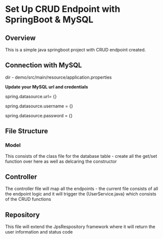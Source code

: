 # Set Up CRUD Endpoint with SpringBoot & MySQL

## Overview
This is a simple java springboot project with CRUD endpoint created. 

## Connection with MySQL
dir - demo/src/main/resource/application.properties

<strong>Update your MySQL url and credentials</strong>

spring.datasource.url= {}

spring.datasource.username = {}

spring.datasource.password = {}

## File Structure 
### Model
This consists of the class file for the database table - create all the get/set function over here as well as delcaring the constructor 

## Controller
The controller file will map all the endpoints - the current file consists of all the endpoint logic and it will trigger the {UserService.java} which consists of the CRUD functions

## Repository
This file will extend the JpsRespository framework where it will return the user information and status code




